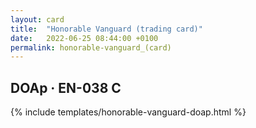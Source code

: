 ```yaml
---
layout: card
title:  "Honorable Vanguard (trading card)"
date:   2022-06-25 08:44:00 +0100
permalink: honorable-vanguard_(card)
---
```


## DOAp &middot; EN-038 C

{% include templates/honorable-vanguard-doap.html %}